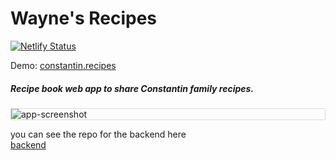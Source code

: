 # Wayne's Recipes

[![Netlify Status](https://api.netlify.com/api/v1/badges/541d4be1-f61f-4cc2-8568-72f6071bd8af/deploy-status)](https://app.netlify.com/sites/vibrant-curie-edb6ee/deploys)

Demo: [constantin.recipes](https://www.constantin.recipes/all)

##### Recipe book web app to share Constantin family recipes.

<div style="border: 1px solid #D8D8D8; border-radius: 2px;">
  <img alt="app-screenshot" src="https://i.imgur.com/ybYoyGD.jpg" />
</div>

you can see the repo for the backend here \
[backend](https://github.com/mitchelconstantin/wayne-recipes-backend)

